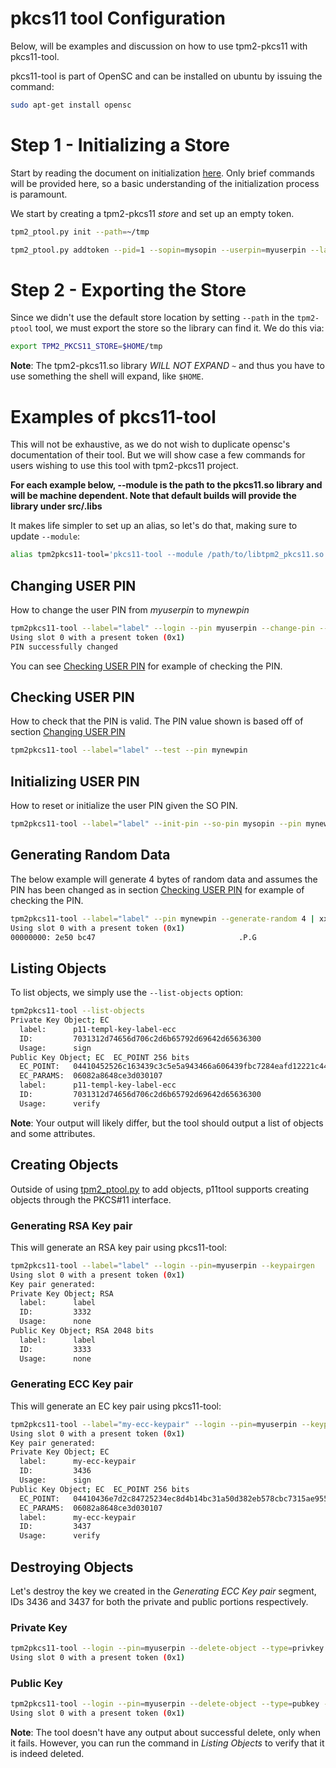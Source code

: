# pkcs11 tool Configuration

Below, will be examples and discussion on how to use tpm2-pkcs11 with pkcs11-tool.

pkcs11-tool is part of OpenSC and can be installed on ubuntu by issuing the command:
```sh
sudo apt-get install opensc
```

# Step 1 - Initializing a Store

Start by reading the document on initialization [here](INITIALIZING.md). Only brief commands
will be provided here, so a basic understanding of the initialization process is paramount.

We start by creating a tpm2-pkcs11 *store* and set up an empty token.

```bash
tpm2_ptool.py init --path=~/tmp

tpm2_ptool.py addtoken --pid=1 --sopin=mysopin --userpin=myuserpin --label=label --path ~/tmp
```

# Step 2 - Exporting the Store

Since we didn't use the default store location by setting `--path` in the `tpm2-ptool` tool, we must export the
store so the library can find it. We do this via:
```bash
export TPM2_PKCS11_STORE=$HOME/tmp
```

**Note**: The tpm2-pkcs11.so library *WILL NOT EXPAND `~`* and thus you have to use something the shell will expand,
like `$HOME`.

# Examples of pkcs11-tool

This will not be exhaustive, as we do not wish to duplicate opensc's documentation of their tool. But we will show case
a few commands for users wishing to use this tool with tpm2-pkcs11 project.

**For each example below, --module is the path to the pkcs11.so library and will be machine dependent. Note that default builds
will provide the library under src/.libs**

It makes life simpler to set up an alias, so let's do that, making sure to update `--module`:

```bash
alias tpm2pkcs11-tool='pkcs11-tool --module /path/to/libtpm2_pkcs11.so
```

## Changing USER PIN

How to change the user PIN from *myuserpin* to *mynewpin*

```sh
tpm2pkcs11-tool --label="label" --login --pin myuserpin --change-pin --new-pin mynewpin
Using slot 0 with a present token (0x1)
PIN successfully changed
```
You can see [Checking USER PIN](#checking-user-pin) for example of checking the PIN.

## Checking USER PIN

How to check that the PIN is valid. The PIN value shown is based off of section [Changing USER PIN](#changing-user-pin)

```sh
tpm2pkcs11-tool --label="label" --test --pin mynewpin
```

## Initializing USER PIN

How to reset or initialize the user PIN given the SO PIN.
```sh
tpm2pkcs11-tool --label="label" --init-pin --so-pin mysopin --pin mynewpin
```

## Generating Random Data

The below example will generate 4 bytes of random data and assumes the PIN has been changed as in section
[Checking USER PIN](#checking-user-pin) for example of checking the PIN.

```bash
tpm2pkcs11-tool --label="label" --pin mynewpin --generate-random 4 | xxd
Using slot 0 with a present token (0x1)
00000000: 2e50 bc47                                .P.G
```

## Listing Objects

To list objects, we simply use the `--list-objects` option:
```bash
tpm2pkcs11-tool --list-objects
Private Key Object; EC
  label:      p11-templ-key-label-ecc
  ID:         7031312d74656d706c2d6b65792d69642d65636300
  Usage:      sign
Public Key Object; EC  EC_POINT 256 bits
  EC_POINT:   04410452526c163439c3c5e5a943466a606439fbc7284eafd12221c4473ecb2fba3c586816d54f9ff108489877c5cfa857ba05cfba33dfe3e9b739107f672f787838d6
  EC_PARAMS:  06082a8648ce3d030107
  label:      p11-templ-key-label-ecc
  ID:         7031312d74656d706c2d6b65792d69642d65636300
  Usage:      verify
```

**Note**: Your output will likely differ, but the tool should output a list of objects and some attributes.

## Creating Objects

Outside of using [tpm2_ptool.py](PKCS11_TOOL.md) to add objects, p11tool supports creating objects
through the PKCS#11 interface.

### Generating RSA Key pair

This will generate an RSA key pair using pkcs11-tool:
```bash
tpm2pkcs11-tool --label="label" --login --pin=myuserpin --keypairgen
Using slot 0 with a present token (0x1)
Key pair generated:
Private Key Object; RSA
  label:      label
  ID:         3332
  Usage:      none
Public Key Object; RSA 2048 bits
  label:      label
  ID:         3333
  Usage:      none
```

### Generating ECC Key pair

This will generate an EC key pair using pkcs11-tool:
```bash
tpm2pkcs11-tool --label="my-ecc-keypair" --login --pin=myuserpin --keypairgen --usage-sign --key-type EC:prime256v1
Using slot 0 with a present token (0x1)
Key pair generated:
Private Key Object; EC
  label:      my-ecc-keypair
  ID:         3436
  Usage:      sign
Public Key Object; EC  EC_POINT 256 bits
  EC_POINT:   04410436e7d2c84725234ec8d4b14bc31a50d382eb578cbc7315ae95561875314eb5a22a390bbfabef6269a35a18b1d95b2abc553071c419c3e866db0c3f13c0288ac6
  EC_PARAMS:  06082a8648ce3d030107
  label:      my-ecc-keypair
  ID:         3437
  Usage:      verify
```

## Destroying Objects

Let's destroy the key we created in the *Generating ECC Key pair* segment, IDs 3436 and 3437 for both the private and public portions
respectively.

### Private Key
```bash
tpm2pkcs11-tool --login --pin=myuserpin --delete-object --type=privkey --id 3436
Using slot 0 with a present token (0x1)
```
### Public Key
```bash
tpm2pkcs11-tool --login --pin=myuserpin --delete-object --type=pubkey --id 3437
Using slot 0 with a present token (0x1)
```

**Note**: The tool doesn't have any output about successful delete, only when it fails. However, you can run the command
in *Listing Objects* to verify that it is indeed deleted.
